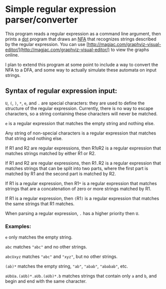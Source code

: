 # Simple regular expression parser/converter

This program reads a regular expression as a command line argument, then prints a [dot](https://linux.die.net/man/1/dot) program that draws an [NFA](https://en.wikipedia.org/wiki/Nondeterministic_finite_automaton) that recognizes strings described by the regular expression.  You can use [http://magjac.com/graphviz-visual-editor/](http://magjac.com/graphviz-visual-editor/) to view the graphs online.

I plan to extend this program at some point to include a way to convert the NFA to a DFA,
and some way to actually simulate these automata on input strings.

## Syntax of regular expression input:
`U`, `(`, `)`, `*`, `e`, and `.` are special characters: they are used to define the structure of the
regular expression. Currently, there is no way to escape characters, so a string containing these
characters will never be matched.

`e` is a regular expression that matches the empty string and nothing else.

Any string of non-special characters is a regular expression that matches that string and nothing else.

If R1 and R2 are regular expressions, then R1`U`R2 is a regular expression that matches strings
matched by either R1 or R2.

If R1 and R2 are regular expressions, then R1`.`R2 is a regular expression that matches strings
that can be split into two parts, where the first part is matched by R1 and the second part is matched by R2.

If R1 is a regular expression, then R1`*` is a regular expression that matches strings that
are a concatenation of zero or more strings matched by R1.

If R1 is a regular expression, then `(`R1`)` is a regular expression that matches the same strings
that R1 matches.

When parsing a regular expression, `.` has a higher priority then `U`.

### Examples:

`e` only matches the empty string.

`abc` matches `"abc"` and no other strings.

`abcUxyz` matches `"abc"` and `"xyz"`, but no other strings.

`(ab)*` matches the empty string, `"ab"`, `"abab"`, `"ababab"`, etc.

`aUbUa.(aUb)*.aUb.(aUb)*.b` matches strings that contain only `a` and `b`, and begin and end with the same character.
